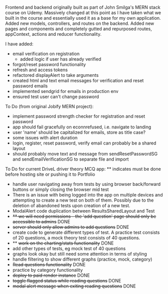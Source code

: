 Frontend and backend originally built as part of John Smilga's MERN stack course on Udemy. Massively changed at this point as I have taken what we built in the course and essentially used it as a base for my own application. Added new models, controllers, and routes on the backend. Added new pages and components and completely gutted and repurposed routes, appContext, actions and reducer functionality.

I have added:

- email verification on registration
  - added logic if user has already verified
- forgot/reset password functionality
- refresh and access tokens
- refactored displayAlert to take arguments
- created html and text email messages for verification and reset password emails
- implemented sendgrid for emails in production env
- ensured test user can't change password

To Do (from original Jobify MERN project):

- implement password strength checker for registration and reset password
- app should fail gracefully on econnrefused, i.e. navigate to landing
- user 'name' should be capitalized for emails, store as title case?
- some issues with alert duration
- login, register, reset password, verify email can probably be a shared layout
- should probably move text and message from sendResetPasswordSG and sendEmailVerificationSG to separate file and import

To Do for current DriveL driver theory MCQ app:
\*\* indicates must be done before hosting site or pushing it to Portfolio

- handle user navigating away from tests by using browser back/forward buttons or simply closing the browser mid test
- There is an issue with being logged into the app on multiple devices and attempting to create a new test on both of them. Possibly due to the deletion of abandoned tests upon creation of a new test.
- ModalAlert code duplication between ResultsSharedLayout and Test
- ~~\*\* we will need permissions - the 'add question' page should only be accessible to admins~~ DONE
- ~~server should only allow admins to add questions~~ DONE
- create code to generate different types of test. A practice test consists of 20 questions, a mock theory test consists of 40 questions.
- \*\* ~~work on the charting/stats functionality~~ DONE
- add other types of tests, eg mock test of 40 questions
- graphs look okay but still need some attention in terms of styling
- handle filtering to show different graphs (practice, mock, category)
- ~~Read questions functionality~~ DONE
- practice by category functionality
- ~~deploy to paid render instance~~ DONE
- ~~toggle flagged status while reading questions~~ DONE
- ~~modal alert message when exiting reading questions~~ DONE
